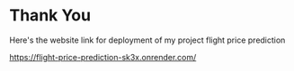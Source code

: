# Thank You

Here's the website link for deployment of my project flight price prediction

https://flight-price-prediction-sk3x.onrender.com/
